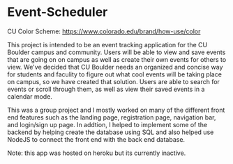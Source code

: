 # Event-Scheduler
CU Color Scheme: https://www.colorado.edu/brand/how-use/color

This project is intended to be an event tracking application for the CU Boulder campus and community. Users will be able to view and save events that are going on on campus as well as create their own events for others to view. We've decided that CU Boulder needs an organized and concise way for students and faculity to figure out what cool events will be taking place on campus, so we have created that solution. Users are able to search for events or scroll through them, as well as view their saved events in a calendar mode.

This was a group project and I mostly worked on many of the different front end features such as the landing page, registration page, navigation bar, and login/sign up page. In addtion, I helped to implement some of the backend by helping create the database using SQL and also helped use NodeJS to connect the front end with the back end database.

Note: this app was hosted on heroku but its currently inactive.
